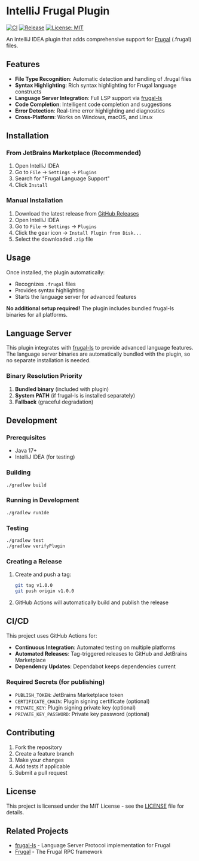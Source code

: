 # IntelliJ Frugal Plugin

[![CI](https://github.com/charliestrawn/intellij-frugal/actions/workflows/ci.yml/badge.svg)](https://github.com/charliestrawn/intellij-frugal/actions/workflows/ci.yml)
[![Release](https://github.com/charliestrawn/intellij-frugal/actions/workflows/release.yml/badge.svg)](https://github.com/charliestrawn/intellij-frugal/actions/workflows/release.yml)
[![License: MIT](https://img.shields.io/badge/License-MIT-yellow.svg)](https://opensource.org/licenses/MIT)

An IntelliJ IDEA plugin that adds comprehensive support for [Frugal](https://github.com/Workiva/frugal) (.frugal) files.

## Features

- **File Type Recognition**: Automatic detection and handling of .frugal files
- **Syntax Highlighting**: Rich syntax highlighting for Frugal language constructs
- **Language Server Integration**: Full LSP support via [frugal-ls](https://github.com/charliestrawn/frugal-ls)
- **Code Completion**: Intelligent code completion and suggestions
- **Error Detection**: Real-time error highlighting and diagnostics
- **Cross-Platform**: Works on Windows, macOS, and Linux

## Installation

### From JetBrains Marketplace (Recommended)
1. Open IntelliJ IDEA
2. Go to `File` → `Settings` → `Plugins`
3. Search for "Frugal Language Support"
4. Click `Install`

### Manual Installation
1. Download the latest release from [GitHub Releases](https://github.com/charliestrawn/intellij-frugal/releases)
2. Open IntelliJ IDEA
3. Go to `File` → `Settings` → `Plugins`
4. Click the gear icon → `Install Plugin from Disk...`
5. Select the downloaded `.zip` file

## Usage

Once installed, the plugin automatically:
- Recognizes `.frugal` files
- Provides syntax highlighting
- Starts the language server for advanced features

**No additional setup required!** The plugin includes bundled frugal-ls binaries for all platforms.

## Language Server

This plugin integrates with [frugal-ls](https://github.com/charliestrawn/frugal-ls) to provide advanced language features. The language server binaries are automatically bundled with the plugin, so no separate installation is needed.

### Binary Resolution Priority
1. **Bundled binary** (included with plugin)
2. **System PATH** (if frugal-ls is installed separately)
3. **Fallback** (graceful degradation)

## Development

### Prerequisites
- Java 17+
- IntelliJ IDEA (for testing)

### Building
```bash
./gradlew build
```

### Running in Development
```bash
./gradlew runIde
```

### Testing
```bash
./gradlew test
./gradlew verifyPlugin
```

### Creating a Release
1. Create and push a tag:
   ```bash
   git tag v1.0.0
   git push origin v1.0.0
   ```
2. GitHub Actions will automatically build and publish the release

## CI/CD

This project uses GitHub Actions for:
- **Continuous Integration**: Automated testing on multiple platforms
- **Automated Releases**: Tag-triggered releases to GitHub and JetBrains Marketplace
- **Dependency Updates**: Dependabot keeps dependencies current

### Required Secrets (for publishing)
- `PUBLISH_TOKEN`: JetBrains Marketplace token
- `CERTIFICATE_CHAIN`: Plugin signing certificate (optional)
- `PRIVATE_KEY`: Plugin signing private key (optional)
- `PRIVATE_KEY_PASSWORD`: Private key password (optional)

## Contributing

1. Fork the repository
2. Create a feature branch
3. Make your changes
4. Add tests if applicable
5. Submit a pull request

## License

This project is licensed under the MIT License - see the [LICENSE](LICENSE) file for details.

## Related Projects

- [frugal-ls](https://github.com/charliestrawn/frugal-ls) - Language Server Protocol implementation for Frugal
- [Frugal](https://github.com/Workiva/frugal) - The Frugal RPC framework